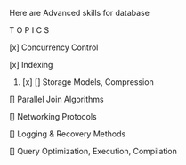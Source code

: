 Here are Advanced skills for database

T O P I C S

[x] Concurrency Control

[x] Indexing

1. [x] [] Storage Models, Compression

[] Parallel Join Algorithms

[] Networking Protocols

[] Logging & Recovery Methods

[] Query Optimization, Execution, Compilation